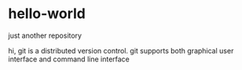 # hello-world
just another repository

hi,
git is a distributed version control.
git supports both graphical user interface and command line interface
